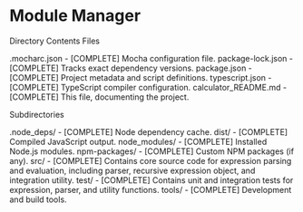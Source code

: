 # Module Manager
Directory Contents
Files

.mocharc.json - [COMPLETE] Mocha configuration file.
package-lock.json - [COMPLETE] Tracks exact dependency versions.
package.json - [COMPLETE] Project metadata and script definitions.
typescript.json - [COMPLETE] TypeScript compiler configuration.
calculator_README.md - [COMPLETE] This file, documenting the project.

Subdirectories

.node_deps/ - [COMPLETE] Node dependency cache.
dist/ - [COMPLETE] Compiled JavaScript output.
node_modules/ - [COMPLETE] Installed Node.js modules.
npm-packages/ - [COMPLETE] Custom NPM packages (if any).
src/ - [COMPLETE] Contains core source code for expression parsing and evaluation, including parser, recursive expression object, and integration utility.
test/ - [COMPLETE] Contains unit and integration tests for expression, parser, and utility functions.
tools/ - [COMPLETE] Development and build tools.
